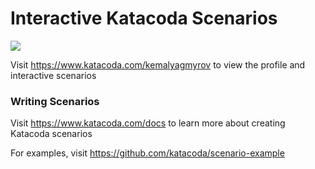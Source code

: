# Interactive Katacoda Scenarios

[![](http://shields.katacoda.com/katacoda/kemalyagmyrov/count.svg)](https://www.katacoda.com/kemalyagmyrov "Get your profile on Katacoda.com")

Visit https://www.katacoda.com/kemalyagmyrov to view the profile and interactive scenarios

### Writing Scenarios
Visit https://www.katacoda.com/docs to learn more about creating Katacoda scenarios

For examples, visit https://github.com/katacoda/scenario-example
